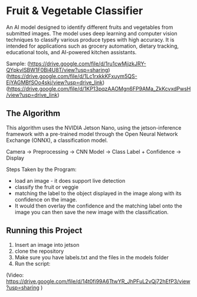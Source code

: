 # Fruit & Vegetable Classifier
An AI model designed to identify different fruits and vegetables from submitted images. The model uses deep learning and computer vision techniques to classify various produce types with high accuracy. It is intended for applications such as grocery automation, dietary tracking, educational tools, and AI-powered kitchen assistants.

Sample:
(https://drive.google.com/file/d/1ru1cwMjjzkJRY-QYpkvISBW1F0Bi4U8T/view?usp=sharing)
(https://drive.google.com/file/d/1Lc1rxkkKFxuym5QS-EjYAGMBfSOo4skj/view?usp=drive_link)
(https://drive.google.com/file/d/1KP13pqzAAOMgn6FP9AMa_ZkKcvxdPwsH/view?usp=drive_link)

## The Algorithm
This algorithm uses the NVIDIA Jetson Nano, using the jetson-inference framework with a pre-trained model through the Open Neural Network Exchange (ONNX), a classification model.

Camera → Preprocessing → CNN Model → Class Label + Confidence → Display

Steps Taken by the Program:
- load an image - it does support live detection
- classify the fruit or veggie
- matching the label to the object displayed in the image along with its confidence on the image.
- It would then overlay the confidence and the matching label onto the image
you can then save the new image with the classification.

## Running this Project
1. Insert an image into jetson
2. clone the repository
3. Make sure you have labels.txt and the files in the models folder
4. Run the script:
   

(Video: https://drive.google.com/file/d/14t0fi99A6TtwYR_JhPFuL2vQj72hEfP3/view?usp=sharing )

